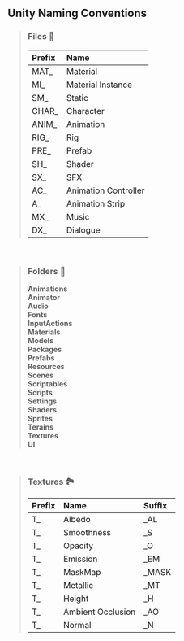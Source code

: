 <!-- <link rel="stylesheet" href="../style.css"> -->

## Unity Naming Conventions

> ### Files 📄
> | Prefix | Name|
> |:-------|:-------|
> | MAT_ | Material |
> | MI_ | Material Instance |
> | SM_ | Static |
> | CHAR_ | Character |
> | ANIM_ | Animation |
> | RIG_ | Rig |
> | PRE_ | Prefab |
> | SH_ | Shader |
> | SX_ | SFX |
> | AC_ | Animation Controller |
> | A_ | Animation Strip |
> | MX_ | Music |
> | DX_ | Dialogue |

<br>

> ### Folders 📂
> **Animations**  
> **Animator**  
> **Audio**  
> **Fonts**  
> **InputActions**  
> **Materials**  
> **Models**  
> **Packages**  
> **Prefabs**  
> **Resources**  
> **Scenes**  
> **Scriptables**  
> **Scripts**  
> **Settings**  
> **Shaders**  
> **Sprites**  
> **Terains**  
> **Textures**  
> **UI**  

<br>

> ### Textures 🏞
> | Prefix | Name| Suffix |
> |:-------|:-------|:-------|
> | T_ | Albedo | _AL |
> | T_ | Smoothness | _S |
> | T_ | Opacity | _O |
> | T_ | Emission | _EM |
> | T_ | MaskMap | _MASK  |
> | T_ | Metallic | _MT |
> | T_ | Height | _H |
> | T_ | Ambient Occlusion | _AO |
> | T_ | Normal |_N   |
